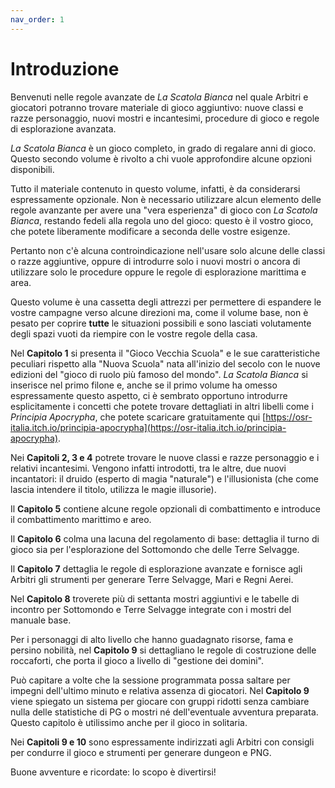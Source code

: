 ```yaml
---
nav_order: 1
---
```


# Introduzione

Benvenuti nelle regole avanzate de *La Scatola Bianca* nel quale Arbitri e giocatori potranno trovare materiale di gioco aggiuntivo: nuove classi e razze personaggio, nuovi mostri e incantesimi, procedure di gioco e regole di esplorazione avanzata.

*La Scatola Bianca* è un gioco completo, in grado di regalare anni di gioco. Questo secondo volume è rivolto a chi vuole approfondire alcune opzioni disponibili.

Tutto il materiale contenuto in questo volume, infatti, è da considerarsi espressamente opzionale. Non è necessario utilizzare alcun elemento delle regole avanzante per avere una "vera esperienza" di gioco con *La Scatola Bianca*, restando fedeli alla regola uno del gioco: questo è il vostro gioco, che potete liberamente modificare a seconda delle vostre esigenze.

Pertanto non c'è alcuna controindicazione nell'usare solo alcune delle classi o razze aggiuntive, oppure di introdurre solo i nuovi mostri o ancora di utilizzare solo le procedure oppure le regole di esplorazione marittima e area.

Questo volume è una cassetta degli attrezzi per permettere di espandere le vostre campagne verso alcune direzioni ma, come il volume base, non è pesato per coprire **tutte** le situazioni possibili e sono lasciati volutamente degli spazi vuoti da riempire con le vostre regole della casa.

Nel **Capitolo 1** si presenta il "Gioco Vecchia Scuola" e le sue caratteristiche peculiari rispetto alla "Nuova Scuola" nata all'inizio del secolo con le nuove edizioni del "gioco di ruolo più famoso del mondo". *La Scatola Bianca* si inserisce nel primo filone e, anche se il primo volume ha omesso espressamente questo aspetto, ci è sembrato opportuno introdurre esplicitamente i concetti che potete trovare dettagliati in altri libelli come i *Principia Apocrypha*, che potete scaricare gratuitamente qui [https://osr-italia.itch.io/principia-apocrypha](https://osr-italia.itch.io/principia-apocrypha).

Nei **Capitoli 2, 3 e 4** potrete trovare le nuove classi e razze personaggio e i relativi incantesimi. Vengono infatti introdotti, tra le altre, due nuovi incantatori: il druido (esperto di magia "naturale") e l'illusionista (che come lascia intendere il titolo, utilizza le magie illusorie).

Il **Capitolo 5** contiene alcune regole opzionali di combattimento e introduce il combattimento marittimo e areo.

Il **Capitolo 6** colma una lacuna del regolamento di base: dettaglia il turno di gioco sia per l'esplorazione del Sottomondo che delle Terre Selvagge.

Il **Capitolo 7** dettaglia le regole di esplorazione avanzate e fornisce agli Arbitri gli strumenti per generare Terre Selvagge, Mari e Regni Aerei.

Nel **Capitolo 8** troverete più di settanta mostri aggiuntivi e le tabelle di incontro per Sottomondo e Terre Selvagge integrate con i mostri del manuale base.

Per i personaggi di alto livello che hanno guadagnato risorse, fama e persino nobilità, nel **Capitolo 9** si dettagliano le regole di costruzione delle roccaforti, che porta il gioco a livello di "gestione dei domini".

Può capitare a volte che la sessione programmata possa saltare per impegni dell'ultimo minuto e relativa assenza di giocatori. Nel **Capitolo 9** viene spiegato un sistema per giocare con gruppi ridotti senza cambiare nulla delle statistiche di PG o mostri né dell'eventuale avventura preparata. Questo capitolo è utilissimo anche per il gioco in solitaria.

Nei **Capitoli 9 e 10** sono espressamente indirizzati agli Arbitri con consigli per condurre il gioco e strumenti per generare dungeon e PNG.

Buone avventure e ricordate: lo scopo è divertirsi!